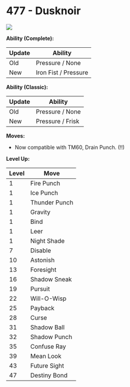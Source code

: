 # 477 - Dusknoir
![][477]

**Ability (Complete):**

Update | Ability
---    | ---
Old    | Pressure / None
New    | Iron Fist / Pressure

**Ability (Classic):**

Update | Ability
---    | ---
Old    | Pressure / None
New    | Pressure / Frisk

**Moves:**

 - Now compatible with TM60, Drain Punch. (!!)

**Level Up:**

Level | Move
---   | ---
  1   | Fire Punch
  1   | Ice Punch
  1   | Thunder Punch
  1   | Gravity
  1   | Bind
  1   | Leer
  1   | Night Shade
  7   | Disable
 10   | Astonish
 13   | Foresight
 16   | Shadow Sneak
 19   | Pursuit
 22   | Will-O-Wisp
 25   | Payback
 28   | Curse
 31   | Shadow Ball
 32   | Shadow Punch
 35   | Confuse Ray
 39   | Mean Look
 43   | Future Sight
 47   | Destiny Bond



[477]: /img/pokemon/477.png
